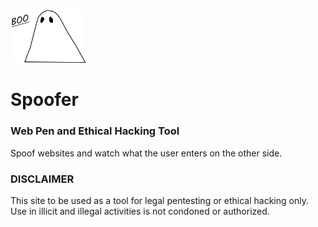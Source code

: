 <img src="static/assets/ghost.png" width=120>

# Spoofer

### Web Pen and Ethical Hacking Tool


Spoof websites and watch what the user enters on the other side.


### DISCLAIMER
This site to be used as a tool for legal pentesting or ethical hacking only.  Use in illicit and illegal activities is not condoned or authorized.